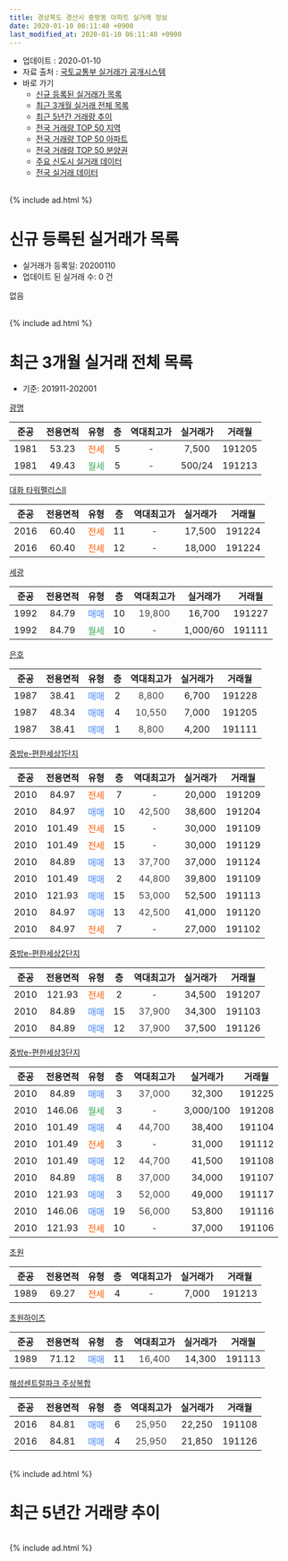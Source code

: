 ```yaml
---
title: 경상북도 경산시 중방동 아파트 실거래 정보
date: 2020-01-10 06:11:40 +0900
last_modified_at: 2020-01-10 06:11:40 +0900
---
```


* 업데이트 : 2020-01-10
* 자료 출처 : [국토교통부 실거래가 공개시스템](http://rt.molit.go.kr)
* 바로 가기
    * [신규 등록된 실거래가 목록](#신규-등록된-실거래가-목록)
    * [최근 3개월 실거래 전체 목록](#최근-3개월-실거래-전체-목록)
    * [최근 5년간 거래량 추이](#최근-5년간-거래량-추이)
    * [전국 거래량 TOP 50 지역](https://inasie.github.io/apt-trade-info/최근-3개월-전국에서-가장-거래가-많이-발생한-지역)
    * [전국 거래량 TOP 50 아파트](https://inasie.github.io/apt-trade-info/최근-3개월-전국에서-가장-거래가-많이-발생한-아파트)
    * [전국 거래량 TOP 50 분양권](https://inasie.github.io/apt-trade-info/최근-3개월-전국에서-가장-거래가-많이-발생한-분양권)
    * [주요 신도시 실거래 데이터](https://inasie.github.io/apt-trade-info/주요-신도시)
    * [전국 실거래 데이터](https://inasie.github.io/apt-trade-info/전국)
<br>
{% include ad.html %}
<br>

# 신규 등록된 실거래가 목록
* 실거래가 등록일: 20200110
* 업데이트 된 실거래 수: 0 건

없음

<br>
{% include ad.html %}
<br>

# 최근 3개월 실거래 전체 목록
* 기준: 201911-202001


[광명](https://search.naver.com/search.naver?query=%EA%B2%BD%EC%83%81%EB%B6%81%EB%8F%84+%EA%B2%BD%EC%82%B0%EC%8B%9C+%EC%A4%91%EB%B0%A9%EB%8F%99+%EA%B4%91%EB%AA%85)

|준공|전용면적|유형|층|역대최고가|실거래가|거래월|
|:---:|:---:|:---:|:---:|:---:|:---:|:---:|
|1981|53.23|<span style="color:#ff5a00">전세</span>|5|<span style="color:#444444">-</span>|7,500|191205|
|1981|49.43|<span style="color:#34a853">월세</span>|5|<span style="color:#444444">-</span>|500/24|191213|

[대화 타워펠리스Ⅱ](https://search.naver.com/search.naver?query=%EA%B2%BD%EC%83%81%EB%B6%81%EB%8F%84+%EA%B2%BD%EC%82%B0%EC%8B%9C+%EC%A4%91%EB%B0%A9%EB%8F%99+%EB%8C%80%ED%99%94+%ED%83%80%EC%9B%8C%ED%8E%A0%EB%A6%AC%EC%8A%A4%E2%85%A1)

|준공|전용면적|유형|층|역대최고가|실거래가|거래월|
|:---:|:---:|:---:|:---:|:---:|:---:|:---:|
|2016|60.40|<span style="color:#ff5a00">전세</span>|11|<span style="color:#444444">-</span>|17,500|191224|
|2016|60.40|<span style="color:#ff5a00">전세</span>|12|<span style="color:#444444">-</span>|18,000|191224|

[세광](https://search.naver.com/search.naver?query=%EA%B2%BD%EC%83%81%EB%B6%81%EB%8F%84+%EA%B2%BD%EC%82%B0%EC%8B%9C+%EC%A4%91%EB%B0%A9%EB%8F%99+%EC%84%B8%EA%B4%91)

|준공|전용면적|유형|층|역대최고가|실거래가|거래월|
|:---:|:---:|:---:|:---:|:---:|:---:|:---:|
|1992|84.79|<span style="color:#4285f3">매매</span>|10|<span style="color:#444444">19,800</span>|16,700|191227|
|1992|84.79|<span style="color:#34a853">월세</span>|10|<span style="color:#444444">-</span>|1,000/60|191111|

[은호](https://search.naver.com/search.naver?query=%EA%B2%BD%EC%83%81%EB%B6%81%EB%8F%84+%EA%B2%BD%EC%82%B0%EC%8B%9C+%EC%A4%91%EB%B0%A9%EB%8F%99+%EC%9D%80%ED%98%B8)

|준공|전용면적|유형|층|역대최고가|실거래가|거래월|
|:---:|:---:|:---:|:---:|:---:|:---:|:---:|
|1987|38.41|<span style="color:#4285f3">매매</span>|2|<span style="color:#444444">8,800</span>|6,700|191228|
|1987|48.34|<span style="color:#4285f3">매매</span>|4|<span style="color:#444444">10,550</span>|7,000|191205|
|1987|38.41|<span style="color:#4285f3">매매</span>|1|<span style="color:#444444">8,800</span>|4,200|191111|

[중방e-편한세상1단지](https://search.naver.com/search.naver?query=%EA%B2%BD%EC%83%81%EB%B6%81%EB%8F%84+%EA%B2%BD%EC%82%B0%EC%8B%9C+%EC%A4%91%EB%B0%A9%EB%8F%99+%EC%A4%91%EB%B0%A9e-%ED%8E%B8%ED%95%9C%EC%84%B8%EC%83%811%EB%8B%A8%EC%A7%80)

|준공|전용면적|유형|층|역대최고가|실거래가|거래월|
|:---:|:---:|:---:|:---:|:---:|:---:|:---:|
|2010|84.97|<span style="color:#ff5a00">전세</span>|7|<span style="color:#444444">-</span>|20,000|191209|
|2010|84.97|<span style="color:#4285f3">매매</span>|10|<span style="color:#444444">42,500</span>|38,600|191204|
|2010|101.49|<span style="color:#ff5a00">전세</span>|15|<span style="color:#444444">-</span>|30,000|191109|
|2010|101.49|<span style="color:#ff5a00">전세</span>|15|<span style="color:#444444">-</span>|30,000|191129|
|2010|84.89|<span style="color:#4285f3">매매</span>|13|<span style="color:#444444">37,700</span>|37,000|191124|
|2010|101.49|<span style="color:#4285f3">매매</span>|2|<span style="color:#444444">44,800</span>|39,800|191109|
|2010|121.93|<span style="color:#4285f3">매매</span>|15|<span style="color:#444444">53,000</span>|52,500|191113|
|2010|84.97|<span style="color:#4285f3">매매</span>|13|<span style="color:#444444">42,500</span>|41,000|191120|
|2010|84.97|<span style="color:#ff5a00">전세</span>|7|<span style="color:#444444">-</span>|27,000|191102|

[중방e-편한세상2단지](https://search.naver.com/search.naver?query=%EA%B2%BD%EC%83%81%EB%B6%81%EB%8F%84+%EA%B2%BD%EC%82%B0%EC%8B%9C+%EC%A4%91%EB%B0%A9%EB%8F%99+%EC%A4%91%EB%B0%A9e-%ED%8E%B8%ED%95%9C%EC%84%B8%EC%83%812%EB%8B%A8%EC%A7%80)

|준공|전용면적|유형|층|역대최고가|실거래가|거래월|
|:---:|:---:|:---:|:---:|:---:|:---:|:---:|
|2010|121.93|<span style="color:#ff5a00">전세</span>|2|<span style="color:#444444">-</span>|34,500|191207|
|2010|84.89|<span style="color:#4285f3">매매</span>|15|<span style="color:#444444">37,900</span>|34,300|191103|
|2010|84.89|<span style="color:#4285f3">매매</span>|12|<span style="color:#444444">37,900</span>|37,500|191126|

[중방e-편한세상3단지](https://search.naver.com/search.naver?query=%EA%B2%BD%EC%83%81%EB%B6%81%EB%8F%84+%EA%B2%BD%EC%82%B0%EC%8B%9C+%EC%A4%91%EB%B0%A9%EB%8F%99+%EC%A4%91%EB%B0%A9e-%ED%8E%B8%ED%95%9C%EC%84%B8%EC%83%813%EB%8B%A8%EC%A7%80)

|준공|전용면적|유형|층|역대최고가|실거래가|거래월|
|:---:|:---:|:---:|:---:|:---:|:---:|:---:|
|2010|84.89|<span style="color:#4285f3">매매</span>|3|<span style="color:#444444">37,000</span>|32,300|191225|
|2010|146.06|<span style="color:#34a853">월세</span>|3|<span style="color:#444444">-</span>|3,000/100|191208|
|2010|101.49|<span style="color:#4285f3">매매</span>|4|<span style="color:#444444">44,700</span>|38,400|191104|
|2010|101.49|<span style="color:#ff5a00">전세</span>|3|<span style="color:#444444">-</span>|31,000|191112|
|2010|101.49|<span style="color:#4285f3">매매</span>|12|<span style="color:#444444">44,700</span>|41,500|191108|
|2010|84.89|<span style="color:#4285f3">매매</span>|8|<span style="color:#444444">37,000</span>|34,000|191107|
|2010|121.93|<span style="color:#4285f3">매매</span>|3|<span style="color:#444444">52,000</span>|49,000|191117|
|2010|146.06|<span style="color:#4285f3">매매</span>|19|<span style="color:#444444">56,000</span>|53,800|191116|
|2010|121.93|<span style="color:#ff5a00">전세</span>|10|<span style="color:#444444">-</span>|37,000|191106|

[초원](https://search.naver.com/search.naver?query=%EA%B2%BD%EC%83%81%EB%B6%81%EB%8F%84+%EA%B2%BD%EC%82%B0%EC%8B%9C+%EC%A4%91%EB%B0%A9%EB%8F%99+%EC%B4%88%EC%9B%90)

|준공|전용면적|유형|층|역대최고가|실거래가|거래월|
|:---:|:---:|:---:|:---:|:---:|:---:|:---:|
|1989|69.27|<span style="color:#ff5a00">전세</span>|4|<span style="color:#444444">-</span>|7,000|191213|

[초원하이츠](https://search.naver.com/search.naver?query=%EA%B2%BD%EC%83%81%EB%B6%81%EB%8F%84+%EA%B2%BD%EC%82%B0%EC%8B%9C+%EC%A4%91%EB%B0%A9%EB%8F%99+%EC%B4%88%EC%9B%90%ED%95%98%EC%9D%B4%EC%B8%A0)

|준공|전용면적|유형|층|역대최고가|실거래가|거래월|
|:---:|:---:|:---:|:---:|:---:|:---:|:---:|
|1989|71.12|<span style="color:#4285f3">매매</span>|11|<span style="color:#444444">16,400</span>|14,300|191113|

[해성센트럴파크 주상복합](https://search.naver.com/search.naver?query=%EA%B2%BD%EC%83%81%EB%B6%81%EB%8F%84+%EA%B2%BD%EC%82%B0%EC%8B%9C+%EC%A4%91%EB%B0%A9%EB%8F%99+%ED%95%B4%EC%84%B1%EC%84%BC%ED%8A%B8%EB%9F%B4%ED%8C%8C%ED%81%AC+%EC%A3%BC%EC%83%81%EB%B3%B5%ED%95%A9)

|준공|전용면적|유형|층|역대최고가|실거래가|거래월|
|:---:|:---:|:---:|:---:|:---:|:---:|:---:|
|2016|84.81|<span style="color:#4285f3">매매</span>|6|<span style="color:#444444">25,950</span>|22,250|191108|
|2016|84.81|<span style="color:#4285f3">매매</span>|4|<span style="color:#444444">25,950</span>|21,850|191126|


<br>
{% include ad.html %}
<br>

# 최근 5년간 거래량 추이


<div style="width:100%;">
    <canvas id="deal_progress" height="200"></canvas>
</div>

<script>
new Chart(document.getElementById("deal_progress"), {
    type: 'line',
    data: {
        labels: ['201501','201502','201503','201504','201505','201506','201507','201508','201509','201510','201511','201512','201601','201602','201603','201604','201605','201606','201607','201608','201609','201610','201611','201612','201701','201702','201703','201704','201705','201706','201707','201708','201709','201710','201711','201712','201801','201802','201803','201804','201805','201806','201807','201808','201809','201810','201811','201812','201901','201902','201903','201904','201905','201906','201907','201908','201909','201910','201911','201912','202001'],
        datasets: [{
            label: '매매',
            pointRadius: 1,
            data: [19, 16, 30, 19, 19, 14, 13, 8, 12, 5, 3, 4, 5, 20, 2, 16, 7, 11, 5, 11, 8, 16, 21, 9, 6, 12, 6, 8, 6, 13, 21, 32, 25, 15, 14, 9, 8, 16, 19, 11, 6, 8, 7, 11, 7, 13, 4, 7, 11, 9, 9, 8, 7, 12, 10, 18, 15, 19, 15, 5, 0],
            borderColor: "rgba(255, 201, 14, 1)",
            backgroundColor: "rgba(255, 201, 14, 0.5)",
            fill: false,
            lineTension: 0
        },{
            label: '전월세',
            pointRadius: 1,
            data: [6, 10, 12, 10, 11, 7, 11, 6, 8, 6, 3, 4, 9, 8, 12, 13, 6, 11, 14, 6, 7, 11, 7, 14, 5, 9, 13, 8, 7, 11, 6, 4, 11, 11, 13, 6, 8, 4, 6, 10, 11, 4, 4, 5, 5, 9, 8, 7, 10, 16, 3, 11, 5, 4, 10, 8, 5, 3, 6, 8, 0],
            borderColor: "rgba(0, 141, 185, 1)",
            backgroundColor: "rgba(0, 141, 185, 0.5)",
            fill: false,
            lineTension: 0
        }
        ]
    },
    options: {
        responsive: true,
        title: {
            display: false
        },
        tooltips: {
            mode: 'index',
            intersect: false
        },
        hover: {
            mode: 'nearest',
            intersect: true
        },
        scales: {
            xAxes: [{
                display: true,
                scaleLabel: {
                    display: true,
                    labelString: '년/월'
                }
            }],
            yAxes: [{
                display: true,
                ticks: {
                    suggestedMin: 0,
                },
                scaleLabel: {
                    display: true,
                    labelString: '실거래 수'
                }
            }]
        }
    }
});

</script>


<br>
{% include ad.html %}
<br>

